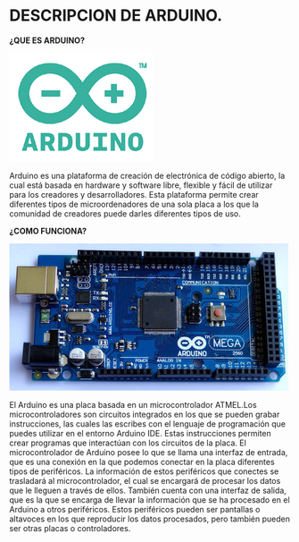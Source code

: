 # DESCRIPCION DE ARDUINO.

**¿QUE ES ARDUINO?**

![alt text](https://github.com/angelacastros/PROYECTO-1/blob/master/images/arduino.png?raw=true)

Arduino es una plataforma de creación de electrónica de código abierto, la cual está basada en hardware y 
software libre, flexible y fácil de utilizar para los creadores y desarrolladores. Esta plataforma permite
crear diferentes tipos de microordenadores de una sola placa a los que la comunidad de creadores puede
darles diferentes tipos de uso.

**¿COMO FUNCIONA?**

![alt text](https://github.com/angelacastros/PROYECTO-1/blob/master/images/arduino-mega-2560-500x500.jpg?raw=true)

El Arduino es una placa basada en un microcontrolador ATMEL.Los microcontroladores son circuitos integrados
en los que se pueden grabar instrucciones, las cuales las escribes con el lenguaje de programación que puedes 
utilizar en el entorno Arduino IDE. Estas instrucciones permiten crear programas que interactúan con los
circuitos de la placa.
El microcontrolador de Arduino posee lo que se llama una interfaz de entrada, que es una conexión en la que
podemos conectar en la placa diferentes tipos de periféricos. La información de estos periféricos que conectes 
se trasladará al microcontrolador, el cual se encargará de procesar los datos que le lleguen a través de ellos.
También cuenta con una interfaz de salida, que es la que se encarga de llevar la información que se ha procesado 
en el Arduino a otros periféricos. Estos periféricos pueden ser pantallas o altavoces en los que reproducir los
datos procesados, pero también pueden ser otras placas o controladores.

